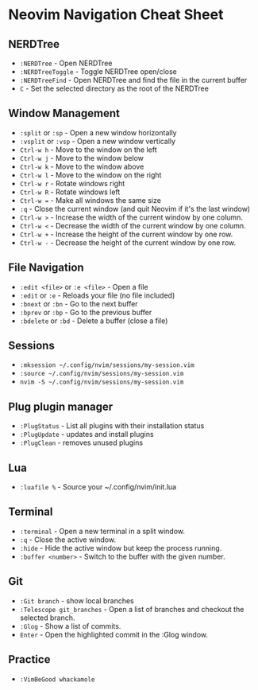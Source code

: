 # Neovim Navigation Cheat Sheet

## NERDTree
- `:NERDTree` - Open NERDTree
- `:NERDTreeToggle` - Toggle NERDTree open/close
- `:NERDTreeFind` - Open NERDTree and find the file in the current buffer
- `C` - Set the selected directory as the root of the NERDTree

## Window Management
- `:split` or `:sp` - Open a new window horizontally
- `:vsplit` or `:vsp` - Open a new window vertically
- `Ctrl-w h` - Move to the window on the left
- `Ctrl-w j` - Move to the window below
- `Ctrl-w k` - Move to the window above
- `Ctrl-w l` - Move to the window on the right
- `Ctrl-w r` - Rotate windows right
- `Ctrl-w R` - Rotate windows left
- `Ctrl-w =` - Make all windows the same size
- `:q` - Close the current window (and quit Neovim if it's the last window)
- `Ctrl-w >` - Increase the width of the current window by one column.
- `Ctrl-w <` - Decrease the width of the current window by one column.
- `Ctrl-w +` - Increase the height of the current window by one row.
- `Ctrl-w -` - Decrease the height of the current window by one row.

## File Navigation
- `:edit <file>` or `:e <file>` - Open a file
- `:edit` or `:e` - Reloads your file (no file included)
- `:bnext` or `:bn` - Go to the next buffer
- `:bprev` or `:bp` - Go to the previous buffer
- `:bdelete` or `:bd` - Delete a buffer (close a file)

## Sessions
- `:mksession ~/.config/nvim/sessions/my-session.vim`
- `:source ~/.config/nvim/sessions/my-session.vim`
- `nvim -S ~/.config/nvim/sessions/my-session.vim`

## Plug plugin manager
- `:PlugStatus` - List all plugins with their installation status
- `:PlugUpdate` - updates and install plugins
- `:PlugClean` - removes unused plugins

## Lua
- `:luafile %` - Source your ~/.config/nvim/init.lua

## Terminal
- `:terminal` - Open a new terminal in a split window.
- `:q` - Close the active window.
- `:hide` - Hide the active window but keep the process running.
- `:buffer <number>` - Switch to the buffer with the given number.

## Git
- `:Git branch` - show local branches
- `:Telescope git_branches` - Open a list of branches and checkout the selected branch.
- `:Glog` - Show a list of commits.
- `Enter` - Open the highlighted commit in the :Glog window.

## Practice
- `:VimBeGood whackamole`